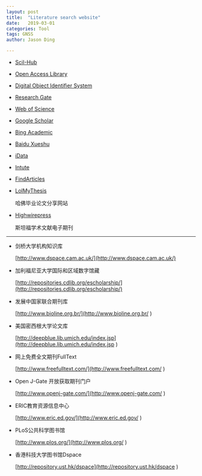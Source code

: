 ```yaml
---
layout: post
title:  "Literature search website"
date:   2019-03-01
categories: Tool
tags: GNSS
author: Jason Ding

---
```


- [SciI-Hub](www.sci-hub.cc)
- [Open Access Library](www.oalib.com)

- [Digital Object Identifier System](www.doi.org)

- [Research Gate](https://www.researchgate.net)

- [Web of Science](http://apps.webofknowledge.com)

- [Google Scholar](https://scholar.google.com)

- [Bing Academic](https://cn.bing.com/academic?mkt=zh-CN)

- [Baidu Xueshu](xueshu.baidu.com)

- [iData](https://www.cn-ki.net)

- [Intute](https://www.jisc.ac.uk) 

- [FindArticles](findarticles.com)

- [LolMyThesis](lolmythesis.com) 

  哈佛毕业论文分享网站

- [Highwirepress](https://www.highwirepress.com//)

  斯坦福学术文献电子期刊

---



- 剑桥大学机构知识库

  [http://www.dspace.cam.ac.uk/](http://www.dspace.cam.ac.uk/)

- 加利福尼亚大学国际和区域数字馆藏

  [http://repositories.cdlib.org/escholarship/](http://repositories.cdlib.org/escholarship/)

- 发展中国家联合期刊库

  [http://www.bioline.org.br/](http://www.bioline.org.br/ ) 

- 美国密西根大学论文库

  [http://deepblue.lib.umich.edu/index.jsp](http://deepblue.lib.umich.edu/index.jsp ) 

- 网上免费全文期刊FullText

  [http://www.freefulltext.com/](http://www.freefulltext.com/ ) 

- Open J-Gate 开放获取期刊门户

  [http://www.openj-gate.com/](http://www.openj-gate.com/ ) 

- ERIC教育资源信息中心

  [http://www.eric.ed.gov/](http://www.eric.ed.gov/ ) 

- PLoS公共科学图书馆

  [http://www.plos.org/](http://www.plos.org/ ) 

- 香港科技大学图书馆Dspace

  [http://repository.ust.hk/dspace](http://repository.ust.hk/dspace ) 

